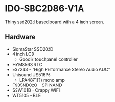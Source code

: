 # IDO-SBC2D86-V1A

Thiny ssd202d based board with a 4 inch screen.

## Hardware

- SigmaStar SSD202D
- 4 inch LCD
  - Goodix touchpanel controller
- HYM8563 RTC
- ES7243 - "High Performance Stereo Audio ADC"
- Unisound US516P6
  - LPA4871(?) mono amp
- FS35ND02G - SPI NAND
- SSW101B - Crappy WiFi
- WT5105 - BLE
